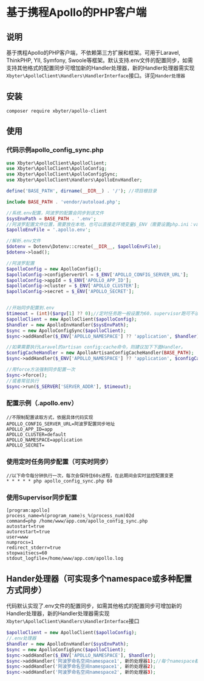 # 基于携程Apollo的PHP客户端

## 说明
基于携程Apollo的PHP客户端，不依赖第三方扩展和框架。可用于Laravel, ThinkPHP, YII, Symfony, Swoole等框架。默认支持.env文件的配置同步，如需支持其他格式的配置同步可增加新的Handler处理器，新的Handler处理器需实现`Xbyter\ApolloClient\Handlers\HandlerInterface`接口。详见`Hander处理器`

## 安装
```
composer require xbyter/apollo-client
```

## 使用
### 代码示例apollo_config_sync.php
```php
use Xbyter\ApolloClient\ApolloClient;
use Xbyter\ApolloClient\ApolloConfig;
use Xbyter\ApolloClient\ApolloConfigSync;
use Xbyter\ApolloClient\Handlers\ApolloEnvHandler;

define('BASE_PATH', dirname(__DIR__) . '/'); //项目根目录

include BASE_PATH . 'vendor/autoload.php';

//系统.env配置，阿波罗的配置会同步到该文件
$sysEnvPath = BASE_PATH . '.env';
//阿波罗配置文件位置，需要放在本地，也可以直接走环境变量$_ENV（需要设置php.ini：variables_order = "EGPCS"）
$apolloEnvFile = '.apollo.env';

//解析.env文件
$dotenv = Dotenv\Dotenv::create(__DIR__, $apolloEnvFile);
$dotenv->load();

//阿波罗配置
$apolloConfig = new ApolloConfig();
$apolloConfig->configServerUrl = $_ENV['APOLLO_CONFIG_SERVER_URL'];
$apolloConfig->appId = $_ENV['APOLLO_APP_ID'];
$apolloConfig->cluster = $_ENV['APOLLO_CLUSTER'];
$apolloConfig->secret = $_ENV['APOLLO_SECRET'];


//开始同步配置到.env
$timeout = (int)($argv[1] ?? 0);//定时任务跑一般设置为60，supervisor跑可不设置
$apolloClient = new ApolloClient($apolloConfig);
$handler = new ApolloEnvHandler($sysEnvPath);
$sync = new ApolloConfigSync($apolloClient);
$sync->addHandler($_ENV['APOLLO_NAMESPACE'] ?? 'application', $handler);

//如果需要执行Laravel的artisan config:cache命令，则建议加下下面Handler。
$configCacheHandler = new ApolloArtisanConfigCacheHandler(BASE_PATH);
$sync->addHandler($_ENV['APOLLO_NAMESPACE'] ?? 'application', $configCacheHandler);

//用force方法强制同步配置一次
$sync->force();
//或者常驻执行
$sync->run($_SERVER['SERVER_ADDR'], $timeout);

```


### 配置示例（.apollo.env）
```
//不限制配置读取方式，依据具体代码实现
APOLLO_CONFIG_SERVER_URL=阿波罗配置同步地址
APOLLO_APP_ID=app
APOLLO_CLUSTER=default
APOLLO_NAMESPACE=application
APOLLO_SECRET=
```

### 使用定时任务同步配置（可实时同步）
```
//以下命令每分钟执行一次，每次会保持住60s进程，在此期间会实时监控配置变更
* * * * * php apollo_config_sync.php 60
```

### 使用Supervisor同步配置
```
[program:apollo]
process_name=%(program_name)s_%(process_num)02d
command=php /home/www/app.com/apollo_config_sync.php
autostart=true
autorestart=true
user=www
numprocs=1
redirect_stderr=true
stopwaitsecs=60
stdout_logfile=/home/www/app.com/apollo.log
```

## Hander处理器（可实现多个namespace或多种配置方式同步）
代码默认实现了.env文件的配置同步，如需其他格式的配置同步可增加新的Handler处理器，新的Handler处理器需实现`Xbyter\ApolloClient\Handlers\HandlerInterface`接口
```php
$apolloClient = new ApolloClient($apolloConfig);
//.env处理器
$handler = new ApolloEnvHandler($sysEnvPath);
$sync = new ApolloConfigSync($apolloClient);
$sync->addHandler($_ENV['APOLLO_NAMESPACE'], $handler);
$sync->addHandler('阿波罗命名空间namespace1', 新的处理器1);//每个namespace都可以有不同/相同的处理方式
$sync->addHandler('阿波罗命名空间namespace1', 新的处理器2);
$sync->addHandler('阿波罗命名空间namespace2', 新的处理器3);
```
